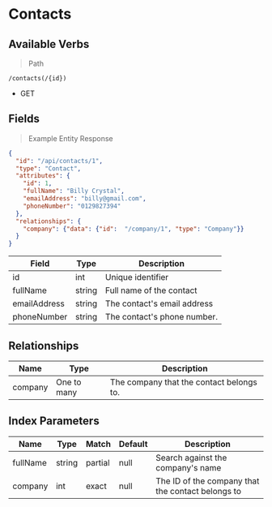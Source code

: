 # Contacts

## Available Verbs

> Path

```
/contacts(/{id})
```

* GET

## Fields

> Example Entity Response

```json
{
  "id": "/api/contacts/1",
  "type": "Contact",
  "attributes": {
    "id": 1,
    "fullName": "Billy Crystal",
    "emailAddress": "billy@gmail.com",
    "phoneNumber": "0129827394"
  },
  "relationships": {
    "company": {"data": {"id":  "/company/1", "type": "Company"}}
  }
}
```

Field | Type | Description
----- | ---  | -----------
id | int | Unique identifier
fullName | string | Full name of the contact
emailAddress | string | The contact's email address
phoneNumber | string | The contact's phone number.

## Relationships

Name | Type | Description
---- | ---- | -----------
company | One to many | The company that the contact belongs to.

## Index Parameters

Name | Type | Match | Default | Description
---- | ---- | ----- | ------- | -----------
fullName | string | partial | null | Search against the company's name
company | int | exact | null | The ID of the company that the contact belongs to
